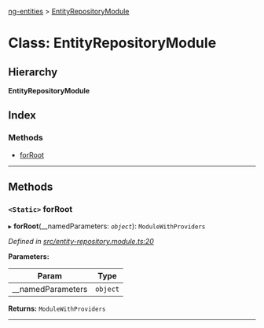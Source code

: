[ng-entities](../README.md) > [EntityRepositoryModule](../classes/entityrepositorymodule.md)

# Class: EntityRepositoryModule

## Hierarchy

**EntityRepositoryModule**

## Index

### Methods

* [forRoot](entityrepositorymodule.md#forroot)

---

## Methods

<a id="forroot"></a>

### `<Static>` forRoot

▸ **forRoot**(__namedParameters: *`object`*): `ModuleWithProviders`

*Defined in [src/entity-repository.module.ts:20](https://github.com/salsita/ng-modules/blob/34a93e1/libs/ng-entities/src/entity-repository.module.ts#L20)*

**Parameters:**

| Param | Type |
| ------ | ------ |
| __namedParameters | `object` |

**Returns:** `ModuleWithProviders`

___

